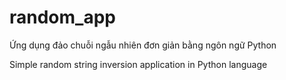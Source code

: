 # random_app
Ứng dụng đảo chuỗi ngẫu nhiên đơn giản bằng ngôn ngữ Python

Simple random string inversion application in Python language
